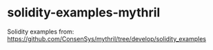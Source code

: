 # solidity-examples-mythril

Solidity examples from: https://github.com/ConsenSys/mythril/tree/develop/solidity_examples
